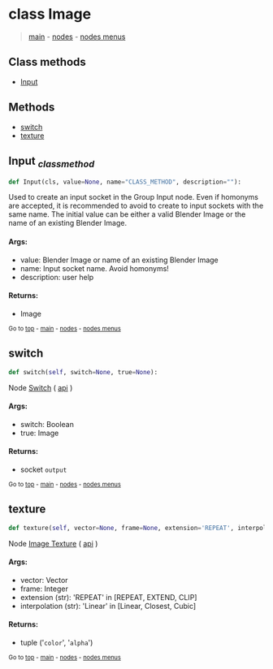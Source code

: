 # class Image

> [main](../structure.md) - [nodes](nodes.md) - [nodes menus](nodes_menus.md)


## Class methods

- [Input](#Input-classmethod)


## Methods

- [switch](#switch)
- [texture](#texture)

## Input <sub>*classmethod*</sub>

```python
def Input(cls, value=None, name="CLASS_METHOD", description=""):

```
Used to create an input socket in the Group Input node.
Even if homonyms are accepted, it is recommended to avoid to create to input sockets with the same name.
The initial value can be either a valid Blender Image or the name of an existing Blender Image.

#### Args:
- value: Blender Image or name of an existing Blender Image
- name: Input socket name. Avoid homonyms!
- description: user help

#### Returns:
- Image

<sub>Go to [top](#class-Image) - [main](../structure.md) - [nodes](nodes.md) - [nodes menus](nodes_menus.md)</sub>

## switch

```python
def switch(self, switch=None, true=None):

```
Node [Switch](https://docs.blender.org/manual/en/latest/modeling/geometry_nodes/utilities/switch.html) ( [api](https://docs.blender.org/api/current/bpy.types.GeometryNodeSwitch.html) )

#### Args:
- switch: Boolean
- true: Image

#### Returns:
- socket `output`

<sub>Go to [top](#class-Image) - [main](../structure.md) - [nodes](nodes.md) - [nodes menus](nodes_menus.md)</sub>

## texture

```python
def texture(self, vector=None, frame=None, extension='REPEAT', interpolation='Linear'):

```
Node [Image Texture](https://docs.blender.org/manual/en/latest/modeling/geometry_nodes/texture/image.html) ( [api](https://docs.blender.org/api/current/bpy.types.GeometryNodeImageTexture.html) )

#### Args:
- vector: Vector
- frame: Integer
- extension (str): 'REPEAT' in [REPEAT, EXTEND, CLIP]
- interpolation (str): 'Linear' in [Linear, Closest, Cubic]

#### Returns:
- tuple ('`color`', '`alpha`')

<sub>Go to [top](#class-Image) - [main](../structure.md) - [nodes](nodes.md) - [nodes menus](nodes_menus.md)</sub>

